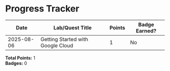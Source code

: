 # Progress Tracker

| Date       | Lab/Quest Title                 | Points | Badge Earned? |
|------------|--------------------------------|--------|---------------|
| 2025-08-06 | Getting Started with Google Cloud | 1      | No            |

**Total Points:** 1  
**Badges:** 0
